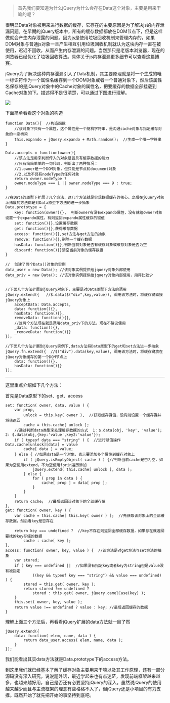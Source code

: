 
>首先我们要知道为什么jQuery为什么会存在Data这个对象，主要是用来干嘛的呢？

很明显Data对象被用来进行数据的缓存，它存在的主要原因是为了解决js的内存泄漏问题。在早期的jQuery版本中，所有的缓存数据都放在DOM节点下，但是这样做就会产生内存泄露的问题。因为js是使用垃圾回收机制来管理内存的，如果DOM对象与普通js对象一旦产生相互引用垃圾回收机制就认为这块内存一直在被使用，迟迟不回收，从而产生内存泄漏的问题。当然那只是老版本浏览器，现在的浏览器已经优化了垃圾回收算法。具体关于js内存泄漏更多细节可以查看这篇[博客](http://blog.csdn.net/qq_16339527/article/details/53287140)。

jQuery为了解决这种内存泄漏引入了Data机制，其主要原理就是将一个生成的唯一标识符作为一个属性名缓存到一个DOM对象或者一个普通对象下，然后该属性名保存的是jQuery对象中的Cache对象的属性名，把要缓存的数据全部挂载到Cache对象的下。描述得不是很清楚，可以通过下图进行理解。

![](http://i.imgur.com/DUOGC3h.png)




下面简单看看这个对象的构造

	function Data(){  //构造函数
		//该对象下只有一个属性，这个属性是一个随机字符串，是沟通cache对象与指定缓存对象的一座桥梁
		this.expando = jQuery.expando + Math.random();  //生成一个唯一字符串
	}

	Data.accepts = function(owner){
		//该方法是用来判断传入的对象是否具有缓存数据的能力
		//只有简简单单的一句代码，判断出了两种情况：
		//1.owner是一个DOM对象，但只能是节点和document对象
		//2.以及不具有nodeType的任何对象
		return owner.nodeType ?
		owner.nodeType === 1 || owner.nodeType === 9 : true;
	}

	//在Data的原型下扩展了几个方法，这几个方法就是实现数据缓存的核心。之后在jQuery对象上拓展的方法都是对Data原型下方法的进一步抽象
	Data.prototype = {
		key: function(owner){},  判断owner有没有expando属性，没有就给owner对象设置一个expando属性，有则返回expando属性缓存的键值
		set: function(){},设置缓存数据
		get: function(){},获得缓存数据
		access: function(){},set方法与get方法的抽象
		remove: function(){},删除一个缓存数据
		hasData: function(){},判断当前对象是否有缓存对象或缓存对象是否为空
		discard: function(){}清空当前对象的缓存数据
	}

	//  创建了两个Data()对象的实例
	data_user = new Data(); //该对象实例提供给jquery对象外部使用
	data_priv = new Data();	//该对象实例提供给jquery对象内部使用，用得比较少
	

	//下面几个方法扩展到jQuery对象下，主要是对Data原型下方法的调用
	jQuery.extend({   //$.data($("div",key,value)), 调用该方法时，将缓存键直接jQuery对象上
		acceptData: Data.accepts,
		data: function(){},
		hasData: function(){},
		removeData: function(){},
		//这两个方法现在就是调用data_priv下的方法，现在不建议使用
		_data: function(){},
		_removeData: function(){}
	});
	
	//下面几个方法扩展到jQuery实例下,data方法将Data原型下的get和set方法进一步抽象
	jQuery.fn.extend({  //$("div").data(key,value), 调用该方法时，将缓存键放在jQuery对象缓存的第一个DOM节点上
		data: function(){},
		hasData: function(){}
	});



----------

这里重点介绍如下几个方法：

首先是Data原型下的set、get、access
	
	set: function( owner, data, value ) {
		var prop,
			unlock = this.key( owner ),  //获取缓存键值，没有则设置一个缓存键并将值返回
			cache = this.cache[ unlock ];
		//通过判断data类型来处理缓存数据的方式  1：$.data(obj, 'key', 'value'); 2: $.data(obj,{key:'value',key2:'value'});
		if ( typeof data === "string" ) {  //进行赋值操作  Data.cache[unlock][data] = value
			cache[ data ] = value;
		} else { //如果data是一个对象，表示要添加多个属性到缓存对象上
			if ( jQuery.isEmptyObject( cache ) ) {//判断当前cache是否为空，如果为空使用extend，不为空使用forin遍历添加
				jQuery.extend( this.cache[ unlock ], data );
			} else { 
				for ( prop in data ) {
					cache[ prop ] = data[ prop ];
				}
			}
		}
		return cache;  //最后返回该对象下的全部缓存值
	},
	get: function( owner, key ) {
		var cache = this.cache[ this.key( owner ) ];  //先获取该对象上的全部缓存数据，然后看key是否存在

		return key === undefined ?  //key不存在则返回全部缓存数据，如果存在就返回要找的key存储的数据
			cache : cache[ key ];
	},
	access: function( owner, key, value ) {  //该方法是对get方法与set方法的抽象
		var stored;
		if ( key === undefined ||  //如果没有指定key或者key为string但是value没有被指定
				((key && typeof key === "string") && value === undefined) ) {
			stored = this.get( owner, key );
			return stored !== undefined ?
				stored : this.get( owner, jQuery.camelCase(key) );
		}
		this.set( owner, key, value );
		return value !== undefined ? value : key; //最后返回缓存的数据
	}

理解上面三个方法后，再看看jQuery扩展的data方法就一目了然

	jQuery.extend({
		data: function( elem, name, data ) {
			return data_user.access( elem, name, data );
		}
	});

我们能看出其实data方法就是Data.prototype下的access方法。

到这里我们就已经基本了解了缓存对象主要用来干嘛以及其工作原理，还有一部分源码没有深入研究。说说题外话，最近学起来也有点迷茫，发现前端框架越来越多，也越来越好用，自己是否还有必要坚持jQuery的深入。虽然说jQuery的使用越来越少而且与主流框架的理念有些格格不入了，但jQuery还是小项目的有力支撑。既然开始了就先把开始的事坚持到底吧。